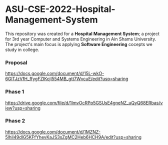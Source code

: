# ASU-CSE-2022-Hospital-Management-System
This repository was created for a **Hospital Management System**; a project for 3rd year Computer and Systems Engineering in Ain Shams University.
The project's main focus is applying **Software Engineering** cocepts we study in college.
### Proposal
https://docs.google.com/document/d/15L-wkO-6GlTJzVfH_ffygFZIKcjI554MB_gtt7WvcuE/edit?usp=sharing
### Phase 1
https://drive.google.com/file/d/1lmvOcRPp5GSUsE4gneNZ_uQyQ68ERbas/view?usp=sharing
### Phase 2
https://docs.google.com/document/d/1MZNZ-5lhil49dlG5KFfYhevKaJS3sZgMC2Heb6HCH9A/edit?usp=sharing